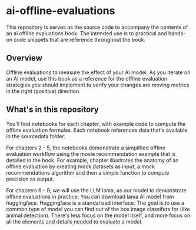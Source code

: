 # ai-offline-evaluations

This repository is serves as the source code to accompany the contents of an ai offline evaluations book. The intended use is to practical and hands-on code snippets that are reference throughout the book. 

## Overview

Offline evaluations to measure the effect of your AI model. As you iterate on an AI model, use this book as a reference for the offline evaluation strategies you should implement to verify your changes are moving metrics in the right (positive) direction. 

## What's in this repository
You'll find notebooks for each chapter, with example code to compute the offline evaluation formulas. Each notebook references data that's available in the sourcedata folder. 

For chapters 2 - 5, the notebooks demonstrate a simplified offline evaluation workflow using the movie recommendation example that is detailed in the book. For example, chapter illustrates the anatomy of an offline evaluation by creating mock datasets as input, a mock recommendations algorithm and then a simple function to compute precision as output. 

For chapters 6 - 9, we will use the LLM lama, as our model to demonstrate offline evaluations in practice. You can download lama AI model from huggingface. Huggingface is a standarized interface. The goal is to use a common type of model you can find out of the box image classifers for (like animal detection). There's less focus on the model itself, and more focus on all the elements and details needed to evaluate a model. 
